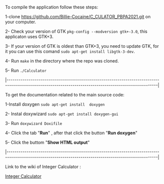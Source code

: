 To compile the application follow these steps:


  1-clone https://github.com/Billie-Cocaine/C_CULATOR_PBPA2021.git on your computer.
  
  2- Check your version of GTK  ```pkg-config --modversion gtk+-3.0```, this applicaton uses GTK+3.
  
  3- If your version of GTK is oldest than GTK+3, you need to update GTK, for it you can use this comand ```sudo apt-get install libgtk-3-dev```.
  
  4- Run ```make``` in the directory where the repo was cloned.
  
  5- Run ```./Calculator``` 
  
  
 |----------------------------------------------------------------------------------------------------------------------------------------------------------|
 
 
To get the documentation related to the main source code:

  1-Install doxygen  ```sudo apt-get install  doxygen```
  
  2- Instal doxywizard ```sudo apt-get install doxygen-gui```
  
  3- Run ```doxywizard Doxifile``` 
  
  4- Click the tab "**Run**" , after that click the button "**Run doxygen**"
  
  5- Click the buttom "**Show HTML output**"
  
  
  

 |----------------------------------------------------------------------------------------------------------------------------------------------------------|






Link to the wiki of Integer Calculator : 

[Integer Calculator](https://billie-cocaine.github.io/Integer-Calculator/)
